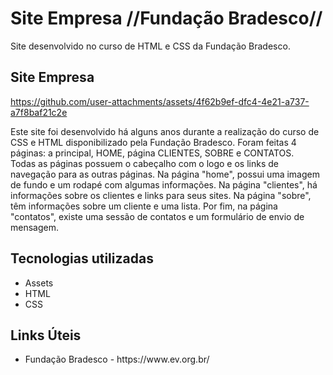 # Site Empresa //Fundação Bradesco//

Site desenvolvido no curso de HTML e CSS da Fundação Bradesco.

## Site Empresa
https://github.com/user-attachments/assets/4f62b9ef-dfc4-4e21-a737-a7f8baf21c2e

Este site foi desenvolvido há alguns anos durante a realização do curso de CSS e HTML disponibilizado pela Fundação Bradesco. Foram feitas 4 páginas: a principal, HOME, página CLIENTES, SOBRE e CONTATOS. 
<br>
Todas as páginas possuem o cabeçalho com o logo e os links de navegação para as outras páginas. Na página "home", possui uma imagem de fundo e um rodapé com algumas informações. Na página "clientes", há informações sobre os clientes e links para seus sites. Na página "sobre", têm informações sobre um cliente e uma lista. Por fim, na página "contatos", existe uma sessão de contatos e um formulário de envio de mensagem.

## Tecnologias utilizadas
<ul>
  <li>Assets</li>
  <li>HTML</li>
  <li>CSS</li>
</ul>

## Links Úteis
<ul>
  <li>Fundação Bradesco - https://www.ev.org.br/</li>
</ul>
